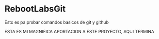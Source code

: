 # RebootLabsGit
Esto es pa probar comandos basicos de git y github

ESTA ES MI MAGNIFICA APORTACION A ESTE PROYECTO, AQUI TERMINA
